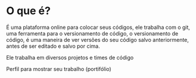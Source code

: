 # O que é?

É uma plataforma online para colocar seus códigos, ele trabalha com o git, uma ferramenta para o versionamento de código, o versionamento de código, é uma maneira de ver versões do seu código salvo anteriormente, antes de ser editado e salvo por cima.

Ele trabalha em diversos projetos e times de código

Perfil para mostrar seu trabalho (portifólio)
